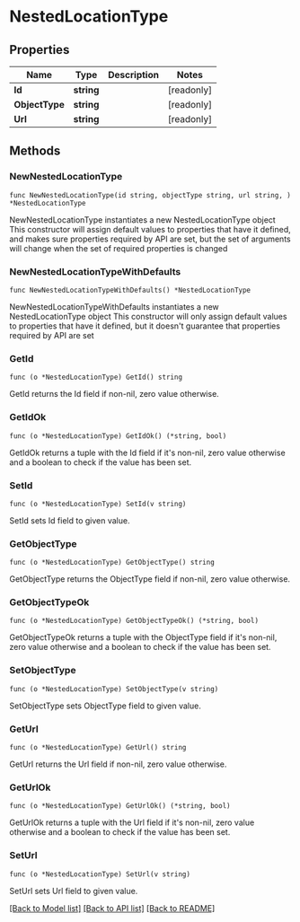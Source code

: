 # NestedLocationType

## Properties

Name | Type | Description | Notes
------------ | ------------- | ------------- | -------------
**Id** | **string** |  | [readonly] 
**ObjectType** | **string** |  | [readonly] 
**Url** | **string** |  | [readonly] 

## Methods

### NewNestedLocationType

`func NewNestedLocationType(id string, objectType string, url string, ) *NestedLocationType`

NewNestedLocationType instantiates a new NestedLocationType object
This constructor will assign default values to properties that have it defined,
and makes sure properties required by API are set, but the set of arguments
will change when the set of required properties is changed

### NewNestedLocationTypeWithDefaults

`func NewNestedLocationTypeWithDefaults() *NestedLocationType`

NewNestedLocationTypeWithDefaults instantiates a new NestedLocationType object
This constructor will only assign default values to properties that have it defined,
but it doesn't guarantee that properties required by API are set

### GetId

`func (o *NestedLocationType) GetId() string`

GetId returns the Id field if non-nil, zero value otherwise.

### GetIdOk

`func (o *NestedLocationType) GetIdOk() (*string, bool)`

GetIdOk returns a tuple with the Id field if it's non-nil, zero value otherwise
and a boolean to check if the value has been set.

### SetId

`func (o *NestedLocationType) SetId(v string)`

SetId sets Id field to given value.


### GetObjectType

`func (o *NestedLocationType) GetObjectType() string`

GetObjectType returns the ObjectType field if non-nil, zero value otherwise.

### GetObjectTypeOk

`func (o *NestedLocationType) GetObjectTypeOk() (*string, bool)`

GetObjectTypeOk returns a tuple with the ObjectType field if it's non-nil, zero value otherwise
and a boolean to check if the value has been set.

### SetObjectType

`func (o *NestedLocationType) SetObjectType(v string)`

SetObjectType sets ObjectType field to given value.


### GetUrl

`func (o *NestedLocationType) GetUrl() string`

GetUrl returns the Url field if non-nil, zero value otherwise.

### GetUrlOk

`func (o *NestedLocationType) GetUrlOk() (*string, bool)`

GetUrlOk returns a tuple with the Url field if it's non-nil, zero value otherwise
and a boolean to check if the value has been set.

### SetUrl

`func (o *NestedLocationType) SetUrl(v string)`

SetUrl sets Url field to given value.



[[Back to Model list]](../README.md#documentation-for-models) [[Back to API list]](../README.md#documentation-for-api-endpoints) [[Back to README]](../README.md)



